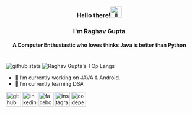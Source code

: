 <h3 align="center">Hello there!<img height="30vh" src="https://camo.githubusercontent.com/e8e7b06ecf583bc040eb60e44eb5b8e0ecc5421320a92929ce21522dbc34c891/68747470733a2f2f6d656469612e67697068792e636f6d2f6d656469612f6876524a434c467a6361737252346961377a2f67697068792e676966" alt="👋"></h3>

<h3 align="center">I'm Raghav Gupta</h3>
<h4 align="center">A Computer Enthusiastic who loves thinks Java is better than Python</h4>
<h1 align="center"></h1>




![github stats](https://github-readme-stats.vercel.app/api?username=raghavguptaa&layout=compact&show_icons=true&title_color=fff&icon_color=79ff97&text_color=bfbfbf&bg_color=151515)
![Raghav Gupta's TOp Langs](https://github-readme-stats.vercel.app/api/top-langs/?username=raghavguptaa&layout=compact&show_icons=true&title_color=fff&icon_color=79ff97&text_color=bfbfbf&bg_color=151515)




- 🔭 I’m currently working on JAVA & Android. 
- 🌱 I’m currently learning DSA 


[<img src='https://cdn.jsdelivr.net/npm/simple-icons@3.0.1/icons/github.svg' color='white' alt='github' height='40'>](https://github.com/raghavguptaa)  [<img src='https://cdn.jsdelivr.net/npm/simple-icons@3.0.1/icons/linkedin.svg' color='white' alt='linkedin' height='40'>](https://www.linkedin.com/in/raghav-gupta-b618471ab/)  [<img src='https://cdn.jsdelivr.net/npm/simple-icons@3.0.1/icons/facebook.svg' color='white' alt='facebook' height='40'>](https://www.facebook.com/raghav.raghav.5264)  [<img src='https://cdn.jsdelivr.net/npm/simple-icons@3.0.1/icons/instagram.svg' color='white' alt='instagram' height='40'>](https://www.instagram.com/raghavv.guptaa/)  [<img src='https://cdn.jsdelivr.net/npm/simple-icons@3.0.1/icons/codepen.svg' color='white' alt='codepen' height='40'>](https://codepen.io/raghavguptaa)  




